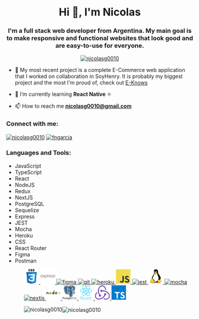 <h1 align="center">Hi 👋, I'm Nicolas</h1>
<h3 align="center">I'm a full stack web developer from Argentina. My main goal is to make responsive and functional websites that look good and are easy-to-use for everyone.</h3>

<p align="center"> <a href="https://twitter.com/nicolasg0010" target="blank"><img src="https://img.shields.io/twitter/follow/nicolasg0010?logo=twitter&style=for-the-badge" alt="nicolasg0010" /></a> </p>

- 🚀 My most recent project is a complete E-Commerce web application that I worked on collaboration in SoyHenry. It is probably my biggest project and the most I'm proud of, check out [E-Knows](https://e-knows.herokuapp.com)

- 🌱 I’m currently learning **React Native** ⚛️

- 📫 How to reach me **nicolasg0010@gmail.com**

<h3 align="left">Connect with me:</h3>
<p align="left">
<a href="https://twitter.com/nicolasg0010" target="blank"><img align="center" src="https://raw.githubusercontent.com/rahuldkjain/github-profile-readme-generator/master/src/images/icons/Social/twitter.svg" alt="nicolasg0010" height="30" width="40" /></a>
<a href="https://linkedin.com/in/fngarcia" target="blank"><img align="center" src="https://raw.githubusercontent.com/rahuldkjain/github-profile-readme-generator/master/src/images/icons/Social/linked-in-alt.svg" alt="fngarcia" height="30" width="40" /></a>
</p>

<h3 align="left">Languages and Tools:</h3>
<ul>
  <li>JavaScript</li>
  <li>TypeScript</li>
  <li>React</li>
  <li>NodeJS</li>
  <li>Redux</li>
  <li>NextJS</li>
  <li>PostgreSQL</li>
  <li>Sequelize</li>
  <li>Express</li>
  <li>JEST</li>
  <li>Mocha</li>
  <li>Heroku</li>
  <li>CSS</li>
  <li>React Router</li>
  <li>Figma</li> 
  <li>Postman</li> 
<ul/>

<p align="left"> <a href="https://www.w3schools.com/css/" target="_blank" rel="noreferrer"> <img src="https://raw.githubusercontent.com/devicons/devicon/master/icons/css3/css3-original-wordmark.svg" alt="css3" width="40" height="40"/> </a> <a href="https://expressjs.com" target="_blank" rel="noreferrer"> <img src="https://raw.githubusercontent.com/devicons/devicon/master/icons/express/express-original-wordmark.svg" alt="express" width="40" height="40"/> </a> <a href="https://www.figma.com/" target="_blank" rel="noreferrer"> <img src="https://www.vectorlogo.zone/logos/figma/figma-icon.svg" alt="figma" width="40" height="40"/> </a> <a href="https://git-scm.com/" target="_blank" rel="noreferrer"> <img src="https://www.vectorlogo.zone/logos/git-scm/git-scm-icon.svg" alt="git" width="40" height="40"/> </a> <a href="https://heroku.com" target="_blank" rel="noreferrer"> <img src="https://www.vectorlogo.zone/logos/heroku/heroku-icon.svg" alt="heroku" width="40" height="40"/> </a> <a href="https://developer.mozilla.org/en-US/docs/Web/JavaScript" target="_blank" rel="noreferrer"> <img src="https://raw.githubusercontent.com/devicons/devicon/master/icons/javascript/javascript-original.svg" alt="javascript" width="40" height="40"/> </a> <a href="https://jestjs.io" target="_blank" rel="noreferrer"> <img src="https://www.vectorlogo.zone/logos/jestjsio/jestjsio-icon.svg" alt="jest" width="40" height="40"/> </a> <a href="https://www.linux.org/" target="_blank" rel="noreferrer"> <img src="https://raw.githubusercontent.com/devicons/devicon/master/icons/linux/linux-original.svg" alt="linux" width="40" height="40"/> </a> <a href="https://mochajs.org" target="_blank" rel="noreferrer"> <img src="https://www.vectorlogo.zone/logos/mochajs/mochajs-icon.svg" alt="mocha" width="40" height="40"/> </a> <a href="https://nextjs.org/" target="_blank" rel="noreferrer"> <img src="https://cdn.worldvectorlogo.com/logos/nextjs-2.svg" alt="nextjs" width="40" height="40"/> </a> <a href="https://nodejs.org" target="_blank" rel="noreferrer"> <img src="https://raw.githubusercontent.com/devicons/devicon/master/icons/nodejs/nodejs-original-wordmark.svg" alt="nodejs" width="40" height="40"/> </a> <a href="https://www.postgresql.org" target="_blank" rel="noreferrer"> <img src="https://raw.githubusercontent.com/devicons/devicon/master/icons/postgresql/postgresql-original-wordmark.svg" alt="postgresql" width="40" height="40"/> </a> <a href="https://www.python.org" target="_blank" rel="noreferrer"> </a> <a href="https://reactjs.org/" target="_blank" rel="noreferrer"> <img src="https://raw.githubusercontent.com/devicons/devicon/master/icons/react/react-original-wordmark.svg" alt="react" width="40" height="40"/> </a> <a href="https://redux.js.org" target="_blank" rel="noreferrer"> <img src="https://raw.githubusercontent.com/devicons/devicon/master/icons/redux/redux-original.svg" alt="redux" width="40" height="40"/> </a> <a href="https://www.typescriptlang.org/" target="_blank" rel="noreferrer"> <img src="https://raw.githubusercontent.com/devicons/devicon/master/icons/typescript/typescript-original.svg" alt="typescript" width="40" height="40"/> </a> </p>

<p><img align="left" src="https://github-readme-stats.vercel.app/api/top-langs?username=nicolasg0010&show_icons=true&locale=en&layout=compact" alt="nicolasg0010" /></p>

<p><img align="center" src="https://github-readme-streak-stats.herokuapp.com/?user=nicolasg0010&" alt="nicolasg0010" /></p>
